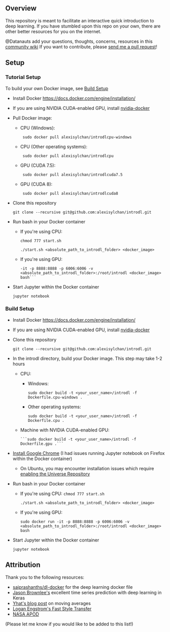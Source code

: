 ## Overview
This repository is meant to facilitate an interactive quick introduction to deep learning.
If you have stumbled upon this repo on your own, there are other better resources for you on the internet.

@Datanauts add your questions, thoughts, concerns, resources in this [community wiki](https://github.com/alexisylchan/introdl/wiki)
If you want to contribute, please [send me a pull request](https://yangsu.github.io/pull-request-tutorial/)!

## Setup
### Tutorial Setup 
To build your own Docker image, see [Build Setup](#build-setup)

- Install Docker https://docs.docker.com/engine/installation/ 
- If you are using NVIDIA CUDA-enabled GPU, install [nvidia-docker](https://github.com/NVIDIA/nvidia-docker)
- Pull Docker image:
    - CPU (Windows):
    
        ``` sudo docker pull alexisylchan/introdlcpu-windows```   
    - CPU (Other operating systems):
    
        ``` sudo docker pull alexisylchan/introdlcpu```
    - GPU (CUDA 7.5):
    
        ``` sudo docker pull alexisylchan/introdlcuda7.5```
    - GPU (CUDA 8):
    
        ``` sudo docker pull alexisylchan/introdlcuda8```
    
- Clone this repository 

    ```git clone --recursive git@github.com:alexisylchan/introdl.git```
    
- Run bash in your Docker container

    - If you're using CPU:
    
      ```chmod 777 start.sh```

      ```./start.sh <absolute_path_to_introdl_folder> <docker_image>```
  
    - If you're using GPU:
        ```sudo nvidia-
        -it -p 8888:8888 -p 6006:6006 -v <absolute_path_to_introdl_folder>:/root/introdl <docker_image> bash```

- Start Jupyter within the Docker container

  ```jupyter notebook```
 
<a id="build-setup"></a>
### Build Setup 
- Install Docker https://docs.docker.com/engine/installation/ 
- If you are using NVIDIA CUDA-enabled GPU, install [nvidia-docker](https://github.com/NVIDIA/nvidia-docker)
- Clone this repository 

    ```git clone --recursive git@github.com:alexisylchan/introdl.git```

- In the introdl directory, build your Docker image. This step may take 1-2 hours
  - CPU:    
    - Windows:    
    
        ```sudo docker build -t <your_user_name>/introdl -f Dockerfile.cpu-windows .```    
    
    - Other operating systems: 
    
        ```sudo docker build -t <your_user_name>/introdl -f Dockerfile.cpu .```    
    
  - Machine with NVIDIA CUDA-enabled GPU:
  
        ```sudo docker build -t <your_user_name>/introdl -f Dockerfile.gpu .```    
    
- [Install Google Chrome](https://www.google.com/chrome/browser/desktop/index.html) (I had issues running Jupyter notebook on Firefox within the Docker container)
  - On Ubuntu, you may encounter installation issues which require [enabling the Universe Repository](http://askubuntu.com/questions/148638/how-do-i-enable-the-universe-repository)
- Run bash in your Docker container
    - If you're using CPU:
      ```chmod 777 start.sh```

      ```./start.sh <absolute_path_to_introdl_folder> <docker_image>```
  
    - If you're using GPU:
        
        ```sudo docker run -it -p 8888:8888 -p 6006:6006 -v <absolute_path_to_introdl_folder>:/root/introdl <docker_image> bash```
        
- Start Jupyter within the Docker container

  ```jupyter notebook```

## Attribution
Thank you to the following resources:
- [saiprashanths/dl-docker](https://github.com/saiprashanths/dl-docker) for the deep learning docker file
- [Jason Brownlee's](http://machinelearningmastery.com/time-series-prediction-with-deep-learning-in-python-with-keras/) excellent time series prediction with deep learning in Keras
- [Yhat's blog post](http://blog.yhat.com/posts/stock-data-python.html) on moving averages
- [Logan Engstrom's Fast Style Transfer](https://github.com/lengstrom/fast-style-transfer)
- [NASA APOD](http://apod.nasa.gov/) 

(Please let me know if you would like to be added to this list!)

